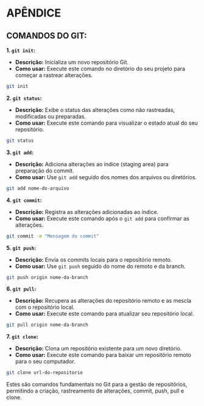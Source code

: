 # APÊNDICE
## COMANDOS DO GIT:
**1. `git init`:**
   - **Descrição:** Inicializa um novo repositório Git.
   - **Como usar:** Execute este comando no diretório do seu projeto para começar a rastrear alterações.

   ```bash
   git init
   ```

**2. `git status`:**
   - **Descrição:** Exibe o status das alterações como não rastreadas, modificadas ou preparadas.
   - **Como usar:** Execute este comando para visualizar o estado atual do seu repositório.

   ```bash
   git status
   ```

**3. `git add`:**
   - **Descrição:** Adiciona alterações ao índice (staging area) para preparação do commit.
   - **Como usar:** Use `git add` seguido dos nomes dos arquivos ou diretórios.

   ```bash
   git add nome-do-arquivo
   ```

**4. `git commit`:**
   - **Descrição:** Registra as alterações adicionadas ao índice.
   - **Como usar:** Execute este comando após o `git add` para confirmar as alterações.

   ```bash
   git commit -m "Mensagem do commit"
   ```

**5. `git push`:**
   - **Descrição:** Envia os commits locais para o repositório remoto.
   - **Como usar:** Use `git push` seguido do nome do remoto e da branch.

   ```bash
   git push origin nome-da-branch
   ```

**6. `git pull`:**
   - **Descrição:** Recupera as alterações do repositório remoto e as mescla com o repositório local.
   - **Como usar:** Execute este comando para atualizar seu repositório local.

   ```bash
   git pull origin nome-da-branch
   ```

**7. `git clone`:**
   - **Descrição:** Clona um repositório existente para um novo diretório.
   - **Como usar:** Execute este comando para baixar um repositório remoto para o seu computador.

   ```bash
   git clone url-do-repositorio
   ```

Estes são comandos fundamentais no Git para a gestão de repositórios, permitindo a criação, rastreamento de alterações, commit, push, pull e clone.



